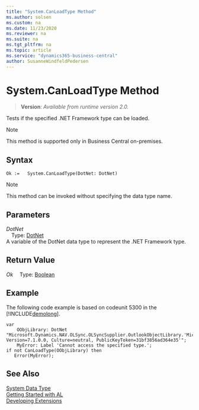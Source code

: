 ```yaml
---
title: "System.CanLoadType Method"
ms.author: solsen
ms.custom: na
ms.date: 11/23/2020
ms.reviewer: na
ms.suite: na
ms.tgt_pltfrm: na
ms.topic: article
ms.service: "dynamics365-business-central"
author: SusanneWindfeldPedersen
---
```

[//]: # (START>DO_NOT_EDIT)
[//]: # (IMPORTANT:Do not edit any of the content between here and the END>DO_NOT_EDIT.)
[//]: # (Any modifications should be made in the .xml files in the ModernDev repo.)
# System.CanLoadType Method
> **Version**: _Available from runtime version 2.0._

Tests if the specified .NET Framework type can be loaded.

> [!NOTE]
> This method is supported only in Business Central on-premises.

## Syntax
```
Ok :=   System.CanLoadType(DotNet: DotNet)
```
> [!NOTE]
> This method can be invoked without specifying the data type name.
## Parameters
*DotNet*  
&emsp;Type: [DotNet](../dotnet/dotnet-data-type.md)  
A variable of the DotNet data type to represent the .NET Framework type.  


## Return Value
*Ok*
&emsp;Type: [Boolean](../boolean/boolean-data-type.md)



[//]: # (IMPORTANT: END>DO_NOT_EDIT)

## Example

The following code example is based on codeunit 5300 in the [!INCLUDE[demolong](../../includes/demolong_md.md)]. 

```al
var
    OObjLibrary: DotNet "Microsoft.Dynamics.NAV.OLSync.OLSyncSupplier.OutlookObjectLibrary.'Microsoft.Dynamics.NAV.OLSync.OLSyncSupplier, Version=7.1.0.0, Culture=neutral, PublicKeyToken=31bf3856ad364e35'";
    MyError: Label 'Cannot access the specified type.';
if not CanLoadType(OObjLibrary) then  
   Error(MyError);  
```  

## See Also
[System Data Type](system-data-type.md)  
[Getting Started with AL](../../devenv-get-started.md)  
[Developing Extensions](../../devenv-dev-overview.md)